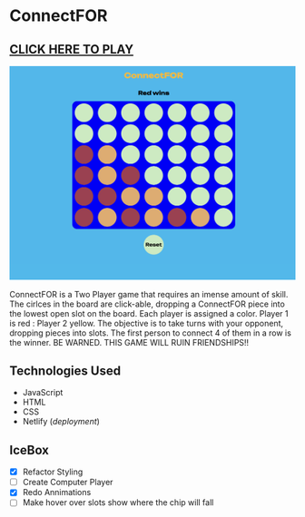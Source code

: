 # ConnectFOR

[CLICK HERE TO PLAY](https://connect4ms.netlify.app/ "connect4 link")
---------------------
![gameImg](./assets/Screenshot%202022-12-22%20at%209.21.25%20PM.png)



ConnectFOR is a Two Player game that requires an imense amount of skill. The cirlces in the board are click-able, dropping a ConnectFOR piece into the lowest open slot on the board. Each player is assigned a color. Player 1 is red : Player 2 yellow. The objective is to take turns with your opponent, dropping pieces into slots. The first person to connect 4 of them in a row is the winner. BE WARNED. THIS GAME WILL RUIN FRIENDSHIPS!!

## Technologies Used

* JavaScript
* HTML
* CSS
* Netlify (*deployment*)

## IceBox

- [x] Refactor Styling
- [ ] Create Computer Player
- [x] Redo Annimations
- [ ] Make hover over slots show where the chip will fall
